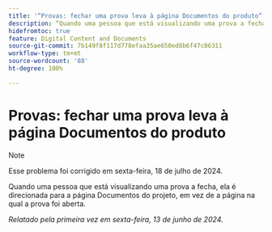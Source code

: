 ```yaml
---
title: '“Provas: fechar uma prova leva à página Documentos do produto”'
description: “Quando uma pessoa que está visualizando uma prova a fecha, ela é direcionada para a página Documentos do projeto, em vez de a página na qual a prova foi aberta.”
hidefromtoc: true
feature: Digital Content and Documents
source-git-commit: 7b149f8f117d778efaa35ae650ed8b6f47c06311
workflow-type: tm+mt
source-wordcount: '88'
ht-degree: 100%

---
```



# Provas: fechar uma prova leva à página Documentos do produto

>[!NOTE]
>
>Esse problema foi corrigido em sexta-feira, 18 de julho de 2024.

Quando uma pessoa que está visualizando uma prova a fecha, ela é direcionada para a página Documentos do projeto, em vez de a página na qual a prova foi aberta.

_Relatado pela primeira vez em sexta-feira, 13 de junho de 2024._
